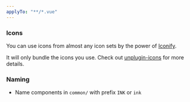 ```yaml
---
applyTo: "**/*.vue"
---
```


### Icons

You can use icons from almost any icon sets by the power of [Iconify](https://iconify.design/).

It will only bundle the icons you use. Check out [unplugin-icons](https://github.com/unplugin/unplugin-icons) for more details.

### Naming

- Name components in `common/` with prefix `INK` or `ink`
